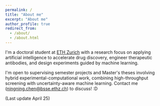 ```yaml
---
permalink: /
title: "About me"
excerpt: "About me"
author_profile: true
redirect_from: 
  - /about/
  - /about.html
---
```


I'm a doctoral student at [ETH Zurich](https://ethz.ch/de.html) with a research focus on applying artificial intelligence to accelerate drug discovery, engineer therapeutic antibodies, and design experiments guided by machine learning.

I'm open to supervising semester projects and Master's theses involving hybrid experimental-computational work, combining high-throughput screening with uncertainty-aware machine learning. Contact me (ningning.chen@bsse.ethz.ch) to discuss! :D 

(Last update April 25)